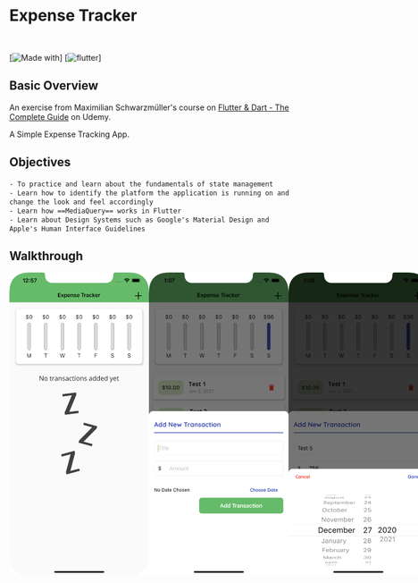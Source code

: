 # Expense Tracker

&nbsp;&nbsp;&nbsp;&nbsp;&nbsp;&nbsp;&nbsp;&nbsp;&nbsp;&nbsp;&nbsp;&nbsp;&nbsp;&nbsp;&nbsp;&nbsp;&nbsp;&nbsp;&nbsp;

[![Made with](https://img.shields.io/badge/Made%20with-Dart-blue)]
[![flutter](https://img.shields.io/badge/flutter-v1.22.5-blue)]

## Basic Overview

An exercise from Maximilian Schwarzmüller's course on [Flutter & Dart - The Complete Guide](https://www.udemy.com/course/learn-flutter-dart-to-build-ios-android-apps/) on Udemy.

A Simple Expense Tracking App.

## Objectives
```
- To practice and learn about the fundamentals of state management
- Learn how to identify the platform the application is running on and change the look and feel accordingly
- Learn how ==MediaQuery== works in Flutter
- Learn about Design Systems such as Google's Material Design and Apple's Human Interface Guidelines
```

## Walkthrough

<div style="display:flex">
    <img src="/Screenshots/1.png" alt="Screenshot" width="250">
    <img src="/Screenshots/2.png" alt="Screenshot" width="250">
    <img src="/Screenshots/3.png" alt="Screenshot" width="250">
    <img src="/Screenshots/4.png" alt="Screenshot" width="250">
    <img src="/Screenshots/5.png" alt="Screenshot" width="250">
    <img src="/Screenshots/S1.png" alt="Screenshot" width="600">
    <img src="/Screenshots/S2.png" alt="Screenshot" width="600">
    <img src="/Screenshots/S3.png" alt="Screenshot" width="600">
    <img src="/Screenshots/S4.png" alt="Screenshot" width="600">
    <img src="/Screenshots/S5.png" alt="Screenshot" width="600">
</div>